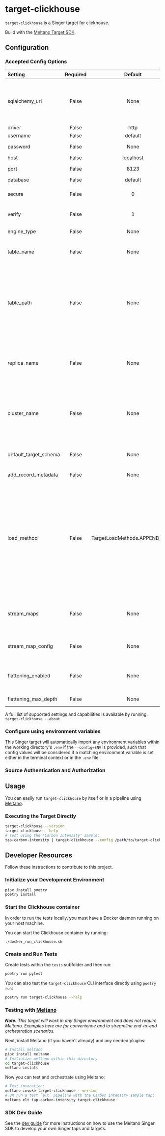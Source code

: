 # target-clickhouse

`target-clickhouse` is a Singer target for clickhouse.

Build with the [Meltano Target SDK](https://sdk.meltano.com).

<!--

Developer TODO: Update the below as needed to correctly describe the install procedure. For instance, if you do not have a PyPi repo, or if you want users to directly install from your git repo, you can modify this step as appropriate.

## Installation

Install from PyPi:

```bash
pipx install target-clickhouse
```

Install from GitHub:

```bash
pipx install git+https://github.com/ORG_NAME/target-clickhouse.git@main
```

-->

## Configuration

### Accepted Config Options

<!--
Developer TODO: Provide a list of config options accepted by the target.

This section can be created by copy-pasting the CLI output from:

```
target-clickhouse --about --format=markdown
```
-->

| Setting              | Required | Default | Description                                                                                                                                                                                                                                                                                      |
|:---------------------|:--------:|:-------:|:-------------------------------------------------------------------------------------------------------------------------------------------------------------------------------------------------------------------------------------------------------------------------------------------------|
| sqlalchemy_url       | False    | None    | The SQLAlchemy connection string for the ClickHouse database. Used if set, otherwise separate settings are used                                                                                                                                                                                  |
| driver               | False    | http    | Driver type                                                                                                                                                                                                                                                                                      |
| username             | False    | default | Database user                                                                                                                                                                                                                                                                                    |
| password             | False    | None    | Username password                                                                                                                                                                                                                                                                                |
| host                 | False    | localhost | Database host                                                                                                                                                                                                                                                                                    |
| port                 | False    |    8123 | Database connection port                                                                                                                                                                                                                                                                         |
| database             | False    | default | Database name                                                                                                                                                                                                                                                                                    |
| secure               | False    |       0 | Should the connection be secure                                                                                                                                                                                                                                                                  |
| verify               | False    |       1 | Should secure connection need to verify SSL/TLS                                                                                                                                                                                                                                                  |
| engine_type          | False    | None    | The engine type to use for the table.                                                                                                                                                                                                                                                            |
| table_name           | False    | None    | The name of the table to write to. Defaults to stream name.                                                                                                                                                                                                                                      |
| table_path           | False    | None    | The table path for replicated tables. This is required when using any of the replication engines. Check out the [documentation](https://clickhouse.com/docs/en/engines/table-engines/mergetree-family/replication#replicatedmergetree-parameters) for more information. Use `$table_name` to substitute the table name. |
| replica_name         | False    | None    | The `replica_name` for replicated tables. This is required when using any of the replication engines.                                                                                                                                                                                            |
| cluster_name         | False    | None    | The cluster to create tables in. This is passed as the `clickhouse_cluster` argument when creating a table. [Documentation](https://clickhouse.com/docs/en/sql-reference/distributed-ddl) can be found here.                                                                                     |
| default_target_schema| False    | None    | The default target database schema name to use for all streams.                                                                                                                                                                                                                                  |
| add_record_metadata  | False    | None    | Add metadata to records.                                                                                                                                                                                                                                                                         |
| load_method          | False    | TargetLoadMethods.APPEND_ONLY | The method to use when loading data into the destination. `append-only` will always write all input records whether that records already exists or not. `upsert` will update existing records and insert new records. `overwrite` will delete all existing records and insert all input records. |
| stream_maps          | False    | None    | Config object for stream maps capability. For more information check out [Stream Maps](https://sdk.meltano.com/en/latest/stream_maps.html).                                                                                                                                                      |
| stream_map_config    | False    | None    | User-defined config values to be used within map expressions.                                                                                                                                                                                                                                    |
| flattening_enabled   | False    | None    | 'True' to enable schema flattening and automatically expand nested properties.                                                                                                                                                                                                                   |
| flattening_max_depth | False    | None    | The max depth to flatten schemas.                                                                                                                                                                                                                                                                |

A full list of supported settings and capabilities is available by running: `target-clickhouse --about`

### Configure using environment variables

This Singer target will automatically import any environment variables within the working directory's
`.env` if the `--config=ENV` is provided, such that config values will be considered if a matching
environment variable is set either in the terminal context or in the `.env` file.

### Source Authentication and Authorization

<!--
Developer TODO: If your target requires special access on the destination system, or any special authentication requirements, provide those here.
-->

## Usage

You can easily run `target-clickhouse` by itself or in a pipeline using [Meltano](https://meltano.com/).

### Executing the Target Directly

```bash
target-clickhouse --version
target-clickhouse --help
# Test using the "Carbon Intensity" sample:
tap-carbon-intensity | target-clickhouse --config /path/to/target-clickhouse-config.json
```

## Developer Resources

Follow these instructions to contribute to this project.

### Initialize your Development Environment

```bash
pipx install poetry
poetry install
```

### Start the Clickhouse container

In order to run the tests locally, you must have a Docker daemon running on your host machine.

You can start the Clickhouse container by running:
```
./docker_run_clickhouse.sh
```

### Create and Run Tests

Create tests within the `tests` subfolder and
  then run:

```bash
poetry run pytest
```

You can also test the `target-clickhouse` CLI interface directly using `poetry run`:

```bash
poetry run target-clickhouse --help
```

### Testing with [Meltano](https://meltano.com/)

_**Note:** This target will work in any Singer environment and does not require Meltano.
Examples here are for convenience and to streamline end-to-end orchestration scenarios._

<!--
Developer TODO:
Your project comes with a custom `meltano.yml` project file already created. Open the `meltano.yml` and follow any "TODO" items listed in
the file.
-->

Next, install Meltano (if you haven't already) and any needed plugins:

```bash
# Install meltano
pipx install meltano
# Initialize meltano within this directory
cd target-clickhouse
meltano install
```

Now you can test and orchestrate using Meltano:

```bash
# Test invocation:
meltano invoke target-clickhouse --version
# OR run a test `elt` pipeline with the Carbon Intensity sample tap:
meltano elt tap-carbon-intensity target-clickhouse
```

### SDK Dev Guide

See the [dev guide](https://sdk.meltano.com/en/latest/dev_guide.html) for more instructions on how to use the Meltano Singer SDK to
develop your own Singer taps and targets.
